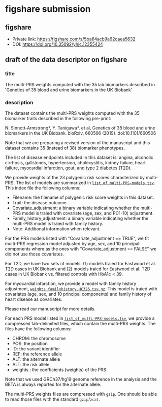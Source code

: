 # figshare submission

## figshare

- Private link: https://figshare.com/s/5ba64acb9a62caea5632
- DOI: https://doi.org/10.35092/yhjc.12355424

## draft of the data descriptor on figshare

### title

The multi-PRS weights computed with the 35 lab biomarkers described in 'Genetics of 35 blood and urine biomarkers in the UK Biobank'

### description

The dataset contains the multi-PRS weights computed with the 35 biomarker traits described in the following pre-print:

N. Sinnott-Armstrong*, Y. Tanigawa*, et al, Genetics of 38 blood and urine biomarkers in the UK Biobank. bioRxiv, 660506 (2019). doi:10.1101/660506

Note that we are preparing a revised version of the manuscript and this dataset contains 35 (instead of 38) biomarker phenotypes.

The list of disease endpoints included in this dataset is: angina, alcoholic cirrhosis, gallstones, hypertension, cholecystitis, kidney failure, heart failure, myocardial infarction, gout, and type 2 diabetes (T2D).

We provide weights of the 23 polygenic risk scores characterized by multi-PRS. The list of models are summarized in [`list_of_multi-PRS-models.tsv`](list_of_multi-PRS-models.tsv). This index file the following columns:

- Filename: the filename of polygenic risk score weights in this dataset.
- Trait: the disease outcome.
- Covariate_adjustment: a binary variable indicating whether the multi-PRS model is traied with covariate (age, sex, and PC1-10) adjustment.
- Family_history_adjustment: a binary variable indicating whether the multi-PRS model is traied with family history.
- Note: Additional information when relevant.

For the PRS models listed with "Covariate_adjustment == TRUE", we fit multi-PRS regression model adjusted by age, sex, and 10 principal components where as the ones with "Covariate_adjustment == FALSE" we did not use those covariates.

For T2D, we have two sets of models: (1) models traied for Eastwood et al. T2D cases in UK Biobank and (2) models traied for Eastwood et al. T2D cases in UK Biobank vs. filtered controls with HbA1c < 39.

For myocardial infarction, we provide a model with family history adjustment, [`weights_familyhistory.HC326.tsv.gz`](weights_familyhistory.HC326.tsv.gz). This model is traied with covariates (age, sex, and 10 principal components) and family history of heart disease as covariates.

Please read our manuscript for more details.

For each PRS model listed in [`list_of_multi-PRS-models.tsv`](list_of_multi-PRS-models.tsv), we provide a compressed tab-delimited files, which contain the multi-PRS weights. The files have the following columns:

- CHROM: the chromosome
- POS: the position
- ID: the variant identifier
- REF: the reference allele
- ALT: the alternate allele
- ALT: the risk allele
- weights.<trait>: the coefficients (weights) of the PRS

Note that we used GRCh37/hg19 genome reference in the analysis and the BETA is always reported for the alternate allele.

The multi-PRS weights files are compressed with `gzip`. One should be able to read those files with the standard `gzip`/`zcat`.
